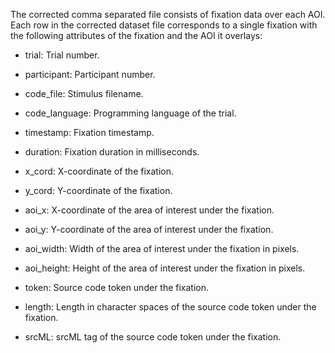 The corrected comma separated file consists of fixation data over each AOI.  Each row in the corrected dataset file corresponds to a single fixation with the following attributes of the fixation and the AOI it overlays:

 - trial: Trial number.
   
 - participant: Participant number.
   
 - code_file: Stimulus filename.
   
 - code_language: Programming language of the trial. 
   
 - timestamp: Fixation timestamp.
   
 - duration: Fixation duration in milliseconds.
   
 - x_cord: X-coordinate of the fixation.
   
 - y_cord: Y-coordinate of the fixation.
   
 - aoi_x: X-coordinate of the area of interest under the fixation.
   
 - aoi_y: Y-coordinate of the area of interest under the fixation.
   
 - aoi_width: Width of the area of interest under the fixation in pixels.
   
 - aoi_height: Height of the area of interest under the fixation in pixels.
   
 - token: Source code token under the fixation.
   
 - length: Length in character spaces of the source code token under the fixation.
   
 - srcML: srcML tag of the source code token under the fixation.